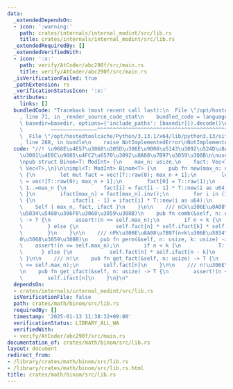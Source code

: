 ```yaml
---
data:
  _extendedDependsOn:
  - icon: ':warning:'
    path: crates/internals/internal_modint/src/lib.rs
    title: crates/internals/internal_modint/src/lib.rs
  _extendedRequiredBy: []
  _extendedVerifiedWith:
  - icon: ':x:'
    path: verify/AtCoder/abc290f/src/main.rs
    title: verify/AtCoder/abc290f/src/main.rs
  _isVerificationFailed: true
  _pathExtension: rs
  _verificationStatusIcon: ':x:'
  attributes:
    links: []
  bundledCode: "Traceback (most recent call last):\n  File \"/opt/hostedtoolcache/Python/3.13.1/x64/lib/python3.13/site-packages/onlinejudge_verify/documentation/build.py\"\
    , line 71, in _render_source_code_stat\n    bundled_code = language.bundle(stat.path,\
    \ basedir=basedir, options={'include_paths': [basedir]}).decode()\n          \
    \         ~~~~~~~~~~~~~~~^^^^^^^^^^^^^^^^^^^^^^^^^^^^^^^^^^^^^^^^^^^^^^^^^^^^^^^^^^^^^^^^^^\n\
    \  File \"/opt/hostedtoolcache/Python/3.13.1/x64/lib/python3.13/site-packages/onlinejudge_verify/languages/rust.py\"\
    , line 288, in bundle\n    raise NotImplementedError\nNotImplementedError\n"
  code: "//! \u968E\u4E57\u3068\u305D\u306E\u9006\u5143\u3092\u524D\u8A08\u7B97\u3057\
    \u3001\u4E8C\u9805\u4FC2\u6570\u3092\u8A08\u7B97\u3059\u308B\n\nuse internal_modint::ModInt;\n\
    \npub struct Binom<T: ModInt> {\n    max_n: usize,\n    fact: Vec<T>,\n    ifact:\
    \ Vec<T>,\n}\n\nimpl<T: ModInt> Binom<T> {\n    pub fn new(max_n: usize) -> Self\
    \ {\n        let mut fact = vec![T::raw(0); max_n + 1];\n        let mut ifact\
    \ = vec![T::raw(0); max_n + 1];\n        fact[0] = T::raw(1);\n        for i in\
    \ 1..=max_n {\n            fact[i] = fact[i - 1] * T::new(i as u64);\n       \
    \ }\n        ifact[max_n] = fact[max_n].inv();\n        for i in (1..=max_n).rev()\
    \ {\n            ifact[i - 1] = ifact[i] * T::new(i as u64);\n        }\n    \
    \    Self { max_n, fact, ifact }\n    }\n\n    /// nCk\u306E\u8A08\u7B97(n<k\u306E\
    \u5834\u5408\u306F0\u3068\u3059\u308B)\n    pub fn comb(&self, n: usize, k: usize)\
    \ -> T {\n        assert!(n <= self.max_n);\n        if n < k {\n            T::raw(0)\n\
    \        } else {\n            self.fact[n] * self.ifact[k] * self.ifact[n - k]\n\
    \        }\n    }\n\n    /// nPk\u306E\u8A08\u7B97(n<k\u306E\u5834\u5408\u306F\
    0\u3068\u3059\u308B)\n    pub fn perm(&self, n: usize, k: usize) -> T {\n    \
    \    assert!(n <= self.max_n);\n        if n < k {\n            T::raw(0)\n  \
    \      } else {\n            self.fact[n] * self.ifact[n - k]\n        }\n   \
    \ }\n\n    /// n!\n    pub fn get_fact(&self, n: usize) -> T {\n        assert!(n\
    \ <= self.max_n);\n        self.fact[n]\n    }\n\n    /// n!\u306E\u9006\u5143\
    \n    pub fn get_ifact(&self, n: usize) -> T {\n        assert!(n <= self.max_n);\n\
    \        self.ifact[n]\n    }\n}\n"
  dependsOn:
  - crates/internals/internal_modint/src/lib.rs
  isVerificationFile: false
  path: crates/math/binom/src/lib.rs
  requiredBy: []
  timestamp: '2025-01-13 11:38:32+09:00'
  verificationStatus: LIBRARY_ALL_WA
  verifiedWith:
  - verify/AtCoder/abc290f/src/main.rs
documentation_of: crates/math/binom/src/lib.rs
layout: document
redirect_from:
- /library/crates/math/binom/src/lib.rs
- /library/crates/math/binom/src/lib.rs.html
title: crates/math/binom/src/lib.rs
---
```

